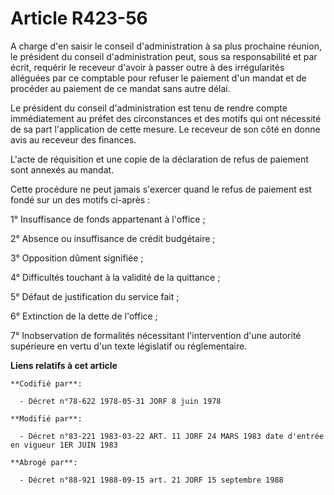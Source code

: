 # Article R423-56

A charge d'en saisir le conseil d'administration à sa plus prochaine réunion, le président du conseil d'administration peut,
sous sa responsabilité et par écrit, requérir le receveur d'avoir à passer outre à des irrégularités alléguées par ce
comptable pour refuser le paiement d'un mandat et de procéder au paiement de ce mandat sans autre délai.

Le président du conseil d'administration est tenu de rendre compte immédiatement au préfet des circonstances et des motifs
qui ont nécessité de sa part l'application de cette mesure. Le receveur de son côté en donne avis au receveur des finances.

L'acte de réquisition et une copie de la déclaration de refus de paiement sont annexés au mandat.

Cette procédure ne peut jamais s'exercer quand le refus de paiement est fondé sur un des motifs ci-après :

1° Insuffisance de fonds appartenant à l'office ;

2° Absence ou insuffisance de crédit budgétaire ;

3° Opposition dûment signifiée ;

4° Difficultés touchant à la validité de la quittance ;

5° Défaut de justification du service fait ;

6° Extinction de la dette de l'office ;

7° Inobservation de formalités nécessitant l'intervention d'une autorité supérieure en vertu d'un texte législatif ou
réglementaire.

**Liens relatifs à cet article**

	**Codifié par**:

	  - Décret n°78-622 1978-05-31 JORF 8 juin 1978

	**Modifié par**:

	  - Décret n°83-221 1983-03-22 ART. 11 JORF 24 MARS 1983 date d'entrée en vigueur 1ER JUIN 1983

	**Abrogé par**:

	  - Décret n°88-921 1988-09-15 art. 21 JORF 15 septembre 1988
